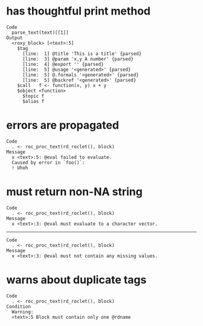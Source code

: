 # has thoughtful print method

    Code
      parse_text(text)[[1]]
    Output
      <roxy_block> [<text>:5]
        $tag
          [line:  1] @title 'This is a title' {parsed}
          [line:  3] @param 'x,y A number' {parsed}
          [line:  4] @export '' {parsed}
          [line:  5] @usage '<generated>' {parsed}
          [line:  5] @.formals '<generated>' {parsed}
          [line:  5] @backref '<generated>' {parsed}
        $call   f <- function(x, y) x + y
        $object <function> 
          $topic f
          $alias f

# errors are propagated

    Code
      . <- roc_proc_text(rd_roclet(), block)
    Message
      x <text>:5: @eval failed to evaluate.
      Caused by error in `foo()`:
      ! Uhoh

# must return non-NA string

    Code
      . <- roc_proc_text(rd_roclet(), block)
    Message
      x <text>:3: @eval must evaluate to a character vector.

---

    Code
      . <- roc_proc_text(rd_roclet(), block)
    Message
      x <text>:3: @eval must not contain any missing values.

# warns about duplicate tags

    Code
      . <- roc_proc_text(rd_roclet(), block)
    Condition
      Warning:
      <text>:5 Block must contain only one @rdname

